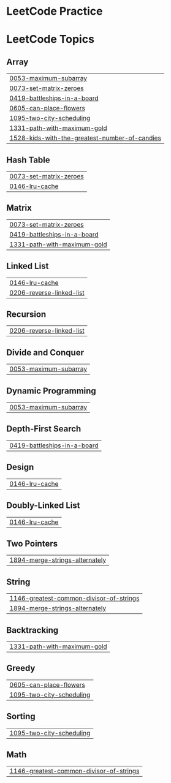 # LeetCode Practice
<!---LeetCode Topics Start-->
# LeetCode Topics
## Array
|  |
| ------- |
| [0053-maximum-subarray](https://github.com/ritikgi/LeetCode/tree/master/0053-maximum-subarray) |
| [0073-set-matrix-zeroes](https://github.com/ritikgi/LeetCode/tree/master/0073-set-matrix-zeroes) |
| [0419-battleships-in-a-board](https://github.com/ritikgi/LeetCode/tree/master/0419-battleships-in-a-board) |
| [0605-can-place-flowers](https://github.com/ritikgi/Data-Structures-and-Algorithms/tree/master/0605-can-place-flowers) |
| [1095-two-city-scheduling](https://github.com/ritikgi/Data-Structures-and-Algorithms/tree/master/1095-two-city-scheduling) |
| [1331-path-with-maximum-gold](https://github.com/ritikgi/Data-Structures-and-Algorithms/tree/master/1331-path-with-maximum-gold) |
| [1528-kids-with-the-greatest-number-of-candies](https://github.com/ritikgi/Data-Structures-and-Algorithms/tree/master/1528-kids-with-the-greatest-number-of-candies) |
## Hash Table
|  |
| ------- |
| [0073-set-matrix-zeroes](https://github.com/ritikgi/LeetCode/tree/master/0073-set-matrix-zeroes) |
| [0146-lru-cache](https://github.com/ritikgi/Data-Structures-and-Algorithms/tree/master/0146-lru-cache) |
## Matrix
|  |
| ------- |
| [0073-set-matrix-zeroes](https://github.com/ritikgi/LeetCode/tree/master/0073-set-matrix-zeroes) |
| [0419-battleships-in-a-board](https://github.com/ritikgi/LeetCode/tree/master/0419-battleships-in-a-board) |
| [1331-path-with-maximum-gold](https://github.com/ritikgi/Data-Structures-and-Algorithms/tree/master/1331-path-with-maximum-gold) |
## Linked List
|  |
| ------- |
| [0146-lru-cache](https://github.com/ritikgi/Data-Structures-and-Algorithms/tree/master/0146-lru-cache) |
| [0206-reverse-linked-list](https://github.com/ritikgi/LeetCode/tree/master/0206-reverse-linked-list) |
## Recursion
|  |
| ------- |
| [0206-reverse-linked-list](https://github.com/ritikgi/LeetCode/tree/master/0206-reverse-linked-list) |
## Divide and Conquer
|  |
| ------- |
| [0053-maximum-subarray](https://github.com/ritikgi/LeetCode/tree/master/0053-maximum-subarray) |
## Dynamic Programming
|  |
| ------- |
| [0053-maximum-subarray](https://github.com/ritikgi/LeetCode/tree/master/0053-maximum-subarray) |
## Depth-First Search
|  |
| ------- |
| [0419-battleships-in-a-board](https://github.com/ritikgi/LeetCode/tree/master/0419-battleships-in-a-board) |
## Design
|  |
| ------- |
| [0146-lru-cache](https://github.com/ritikgi/Data-Structures-and-Algorithms/tree/master/0146-lru-cache) |
## Doubly-Linked List
|  |
| ------- |
| [0146-lru-cache](https://github.com/ritikgi/Data-Structures-and-Algorithms/tree/master/0146-lru-cache) |
## Two Pointers
|  |
| ------- |
| [1894-merge-strings-alternately](https://github.com/ritikgi/Data-Structures-and-Algorithms/tree/master/1894-merge-strings-alternately) |
## String
|  |
| ------- |
| [1146-greatest-common-divisor-of-strings](https://github.com/ritikgi/Data-Structures-and-Algorithms/tree/master/1146-greatest-common-divisor-of-strings) |
| [1894-merge-strings-alternately](https://github.com/ritikgi/Data-Structures-and-Algorithms/tree/master/1894-merge-strings-alternately) |
## Backtracking
|  |
| ------- |
| [1331-path-with-maximum-gold](https://github.com/ritikgi/Data-Structures-and-Algorithms/tree/master/1331-path-with-maximum-gold) |
## Greedy
|  |
| ------- |
| [0605-can-place-flowers](https://github.com/ritikgi/Data-Structures-and-Algorithms/tree/master/0605-can-place-flowers) |
| [1095-two-city-scheduling](https://github.com/ritikgi/Data-Structures-and-Algorithms/tree/master/1095-two-city-scheduling) |
## Sorting
|  |
| ------- |
| [1095-two-city-scheduling](https://github.com/ritikgi/Data-Structures-and-Algorithms/tree/master/1095-two-city-scheduling) |
## Math
|  |
| ------- |
| [1146-greatest-common-divisor-of-strings](https://github.com/ritikgi/Data-Structures-and-Algorithms/tree/master/1146-greatest-common-divisor-of-strings) |
<!---LeetCode Topics End-->